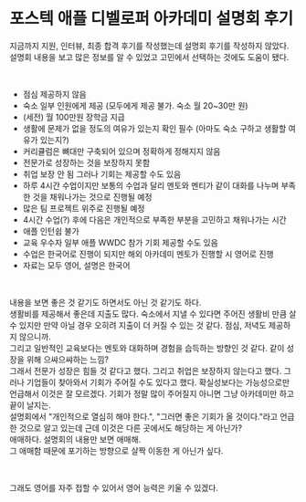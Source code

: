 # 포스텍 애플 디벨로퍼 아카데미 설명회 후기

지금까지 지원, 인터뷰, 최종 합격 후기를 작성했는데 설명회 후기를 작성하지 않았다.   
설명회 내용을 보고 많은 정보를 알 수 있었고 고민에서 선택하는 것에도 도움이 됐다.   

<br />

* 점심 제공하지 않음
* 숙소 일부 인원에게 제공 (모두에게 제공 불가. 숙소 월 20~30만 원)
* (세전) 월 100만원 장학금 지급
* 생활에 문제가 없을 정도의 여유가 있는지 확인 필수 (아마도 숙소 구하고 생활할 여유가 있는지?)
* 커리큘럼은 뼈대만 구축되어 있으며 정확하게 정해지지 않음
* 전문가로 성장하는 것을 보장하지 못함
* 취업 보장 안 됨 그러나 기회는 제공할 수도 있음
* 하루 4시간 수업이지만 보통의 수업과 달리 멘토와 멘티가 같이 대화를 나누며 부족한 것을 채워나가는 것으로 진행될 예정
* 많은 팀 프로젝트 위주로 진행될 예정
* 4시간 수업(?) 후에 다음은 개인적으로 부족한 부분을 고민하고 채워나가는 시간
* 애플 인턴쉽 불가
* 교육 우수자 일부 애플 WWDC 참가 기회 제공할 수도 있음
* 수업은 한국어로 진행이 되지만 해외 아카데미 멘토가 진행할 시 영어로 진행
* 자료는 모두 영어, 설명은 한국어

<br />

내용을 보면 좋은 것 같기도 하면서도 아닌 것 같기도 하다.   
생활비를 제공해서 좋은데 지출도 많다. 숙소에서 지낼 수 있다면 주어진 생활비 만큼 살 수 있지만 만약 아닐 경우 오히려 지출이 더 커질 수 있는 것 같다. 점심, 저녁도 제공하지 않으니까.   
그리고 일반적인 교육보다는 멘토와 대화하며 경험을 습득하는 방향인 것 같다. 같이 성장을 위해 으쌰으쌰하는 느낌?   
그래서 전문가 성장은 힘들 것 같다고 했다. 그리고 취업은 보장하지 않는다고 했다. 그러나 기업들이 찾아와서 기회가 주어질 수도 있다고 했다. 확실성보다는 가능성으로만 언급해서 이것은 잘 모르겠다. 기회가 정말 많이 주어질지 아니면 그냥 아카데미만 하고 끝이 날지는.   
설명회에서 "개인적으로 열심히 해야 한다.", "그러면 좋은 기회가 올 것이다."라고 언급한 것으로 알고 있는데 근데 이것은 다른 곳에서도 해당하는 게 아닌가?   
애매하다. 설명회의 내용만 보면 애매해.   
그 애매함 때문에 포기하는 방향으로 살짝 이동한 게 아닌가 싶다.   

<br />

그래도 영어를 자주 접할 수 있어서 영어 능력은 키울 수 있겠다.   
